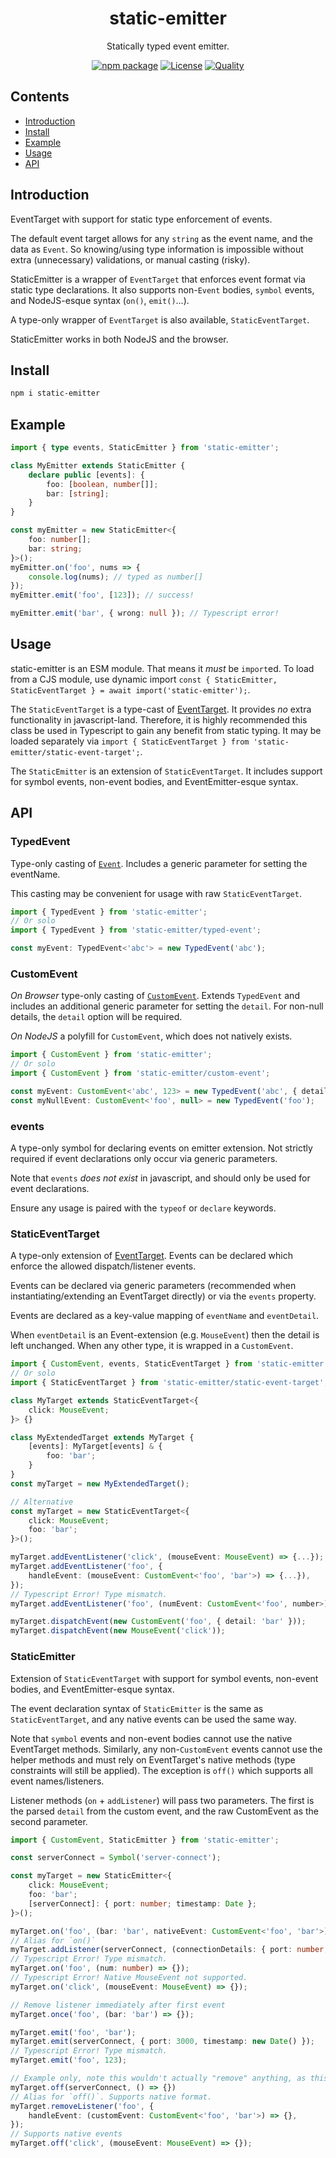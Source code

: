 <div style="text-align:center">

<h1>static-emitter</h1>
<p>Statically typed event emitter.</p>

[![npm package](https://badge.fury.io/js/static-emitter.svg)](https://www.npmjs.com/package/static-emitter)
[![License](https://img.shields.io/npm/l/static-emitter.svg)](https://github.com/JacobLey/jacobley/blob/main/common/config/publish/LICENSE)
[![Quality](https://img.shields.io/npms-io/quality-score/static-emitter.svg)](https://github.com/JacobLey/jacobley/blob/main/tools/static-emitter)

</div>

## Contents
- [Introduction](#introduction)
- [Install](#install)
- [Example](#example)
- [Usage](#usage)
- [API](#api)

<a name="Introduction"></a>
## Introduction

EventTarget with support for static type enforcement of events.

The default event target allows for any `string` as the event name, and the data as `Event`. So knowing/using type information is impossible without extra (unnecessary) validations, or manual casting (risky).

StaticEmitter is a wrapper of `EventTarget` that enforces event format via static type declarations. It also supports non-`Event` bodies, `symbol` events, and NodeJS-esque syntax (`on()`, `emit()`...).

A type-only wrapper of `EventTarget` is also available, `StaticEventTarget`.

StaticEmitter works in both NodeJS and the browser.

<a name="Install"></a>
## Install

```sh
npm i static-emitter
```

<a name="Example"></a>
## Example

```ts
import { type events, StaticEmitter } from 'static-emitter';

class MyEmitter extends StaticEmitter {
    declare public [events]: {
        foo: [boolean, number[]];
        bar: [string];
    }
}

const myEmitter = new StaticEmitter<{
    foo: number[];
    bar: string;
}>();
myEmitter.on('foo', nums => {
    console.log(nums); // typed as number[]
});
myEmitter.emit('foo', [123]); // success!

myEmitter.emit('bar', { wrong: null }); // Typescript error!
```

<a name="usage"></a>
## Usage

static-emitter is an ESM module. That means it _must_ be `import`ed. To load from a CJS module, use dynamic import `const { StaticEmitter, StaticEventTarget } = await import('static-emitter');`.

The `StaticEventTarget` is a type-cast of [EventTarget](https://developer.mozilla.org/en-US/docs/Web/API/EventTarget). It provides _no_ extra functionality in javascript-land. Therefore, it is highly recommended this class be used in Typescript to gain any benefit from static typing. It may be loaded separately via `import { StaticEventTarget } from 'static-emitter/static-event-target';`.

The `StaticEmitter` is an extension of `StaticEventTarget`. It includes support for symbol events, non-event bodies, and EventEmitter-esque syntax.

<a name="api"></a>
## API

### TypedEvent

Type-only casting of [`Event`](https://developer.mozilla.org/en-US/docs/Web/API/Event). Includes a generic parameter for setting the eventName.

This casting may be convenient for usage with raw `StaticEventTarget`.

```ts
import { TypedEvent } from 'static-emitter';
// Or solo
import { TypedEvent } from 'static-emitter/typed-event';

const myEvent: TypedEvent<'abc'> = new TypedEvent('abc');
```

### CustomEvent

_On Browser_ type-only casting of [`CustomEvent`](https://developer.mozilla.org/en-US/docs/Web/API/CustomEvent). Extends `TypedEvent` and includes an additional generic parameter for setting the `detail`. For non-null details, the `detail` option will be required.

_On NodeJS_ a polyfill for `CustomEvent`, which does not natively exists.

```ts
import { CustomEvent } from 'static-emitter';
// Or solo
import { CustomEvent } from 'static-emitter/custom-event';

const myEvent: CustomEvent<'abc', 123> = new TypedEvent('abc', { detail: 123 });
const myNullEvent: CustomEvent<'foo', null> = new TypedEvent('foo');
```

### events

A type-only symbol for declaring events on emitter extension. Not strictly required if event declarations only occur via generic parameters.

Note that `events` _does not exist_ in javascript, and should only be used for event declarations.

Ensure any usage is paired with the `typeof` or `declare` keywords.

### StaticEventTarget

A type-only extension of [EventTarget](https://developer.mozilla.org/en-US/docs/Web/API/EventTarget). Events can be declared which enforce the allowed dispatch/listener events.

Events can be declared via generic parameters (recommended when instantiating/extending an EventTarget directly) or via the `events` property.

Events are declared as a key-value mapping of `eventName` and `eventDetail`.

When `eventDetail` is an Event-extension (e.g. `MouseEvent`) then the detail is left unchanged. When any other type, it is wrapped in a `CustomEvent`.

```ts
import { CustomEvent, events, StaticEventTarget } from 'static-emitter';
// Or solo
import { StaticEventTarget } from 'static-emitter/static-event-target';

class MyTarget extends StaticEventTarget<{
    click: MouseEvent;
}> {}

class MyExtendedTarget extends MyTarget {
    [events]: MyTarget[events] & {
        foo: 'bar';
    }
}
const myTarget = new MyExtendedTarget();

// Alternative
const myTarget = new StaticEventTarget<{
    click: MouseEvent;
    foo: 'bar';
}>();

myTarget.addEventListener('click', (mouseEvent: MouseEvent) => {...});
myTarget.addEventListener('foo', {
    handleEvent: (mouseEvent: CustomEvent<'foo', 'bar'>) => {...}),
});
// Typescript Error! Type mismatch.
myTarget.addEventListener('foo', (numEvent: CustomEvent<'foo', number>) => {...});

myTarget.dispatchEvent(new CustomEvent('foo', { detail: 'bar' }));
myTarget.dispatchEvent(new MouseEvent('click'));
```

### StaticEmitter

Extension of `StaticEventTarget` with support for symbol events, non-event bodies, and EventEmitter-esque syntax.

The event declaration syntax of `StaticEmitter` is the same as `StaticEventTarget`, and any native events can be used the same way.

Note that `symbol` events and non-event bodies cannot use the native EventTarget methods.
Similarly, any non-`CustomEvent` events cannot use the helper methods and must rely on EventTarget's native methods (type constraints will still be applied). The exception is `off()` which supports all event names/listeners.

Listener methods (`on` + `addListener`) will pass two parameters. The first is the parsed `detail` from the custom event, and the raw CustomEvent as the second parameter.

```ts
import { CustomEvent, StaticEmitter } from 'static-emitter';

const serverConnect = Symbol('server-connect');

const myTarget = new StaticEmitter<{
    click: MouseEvent;
    foo: 'bar';
    [serverConnect]: { port: number; timestamp: Date };
}>();

myTarget.on('foo', (bar: 'bar', nativeEvent: CustomEvent<'foo', 'bar'>) => {});
// Alias for `on()`
myTarget.addListener(serverConnect, (connectionDetails: { port: number; timestamp: Date }) => {});
// Typescript Error! Type mismatch.
myTarget.on('foo', (num: number) => {});
// Typescript Error! Native MouseEvent not supported.
myTarget.on('click', (mouseEvent: MouseEvent) => {});

// Remove listener immediately after first event
myTarget.once('foo', (bar: 'bar') => {});

myTarget.emit('foo', 'bar');
myTarget.emit(serverConnect, { port: 3000, timestamp: new Date() });
// Typescript Error! Type mismatch.
myTarget.emit('foo', 123);

// Example only, note this wouldn't actually "remove" anything, as this function was never added.
myTarget.off(serverConnect, () => {})
// Alias for `off()`. Supports native format.
myTarget.removeListener('foo', {
    handleEvent: (customEvent: CustomEvent<'foo', 'bar'>) => {},
});
// Supports native events
myTarget.off('click', (mouseEvent: MouseEvent) => {});
```
